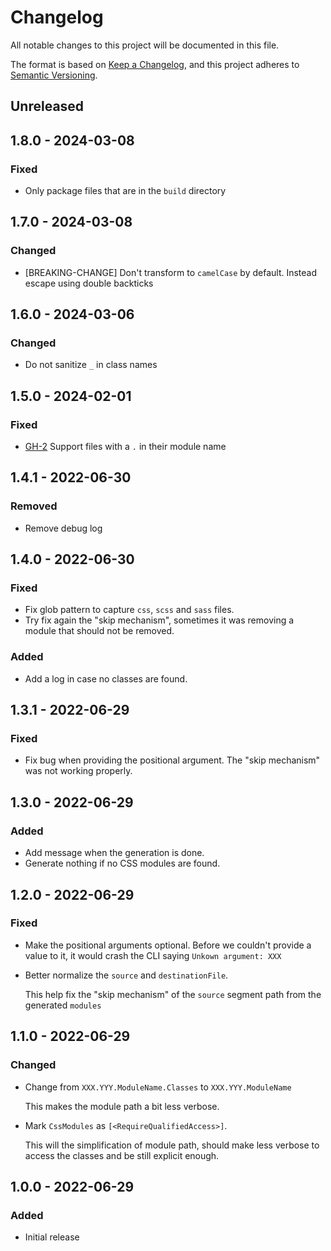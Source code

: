 # Changelog

All notable changes to this project will be documented in this file.

The format is based on [Keep a Changelog](https://keepachangelog.com/en/1.0.0/),
and this project adheres to [Semantic Versioning](https://semver.org/spec/v2.0.0.html).

## Unreleased

## 1.8.0 - 2024-03-08

### Fixed

* Only package files that are in the `build` directory

## 1.7.0 - 2024-03-08

### Changed

* [BREAKING-CHANGE] Don't transform to `camelCase` by default. Instead escape using double backticks

## 1.6.0 - 2024-03-06

### Changed

* Do not sanitize `_` in class names

## 1.5.0 - 2024-02-01

### Fixed

* [GH-2](https://github.com/MangelMaxime/fable-css-modules/issues/2) Support files with a `.` in their module name

## 1.4.1 - 2022-06-30

### Removed

* Remove debug log

## 1.4.0 - 2022-06-30

### Fixed

* Fix glob pattern to capture `css`, `scss` and `sass` files.
* Try fix again the "skip mechanism", sometimes it was removing a module that should not be removed.

### Added

* Add a log in case no classes are found.

## 1.3.1 - 2022-06-29

### Fixed

* Fix bug when providing the positional argument. The "skip mechanism" was not working properly.

## 1.3.0 - 2022-06-29

### Added

* Add message when the generation is done.
* Generate nothing if no CSS modules are found.

## 1.2.0 - 2022-06-29

### Fixed

* Make the positional arguments optional. Before we couldn't provide a value to it, it would crash the CLI saying `Unkown argument: XXX`
* Better normalize the `source` and `destinationFile`.

    This help fix the "skip mechanism" of the `source` segment path from the generated `modules`

## 1.1.0 - 2022-06-29

### Changed

* Change from `XXX.YYY.ModuleName.Classes` to `XXX.YYY.ModuleName`

    This makes the module path a bit less verbose.

* Mark `CssModules` as `[<RequireQualifiedAccess>]`.

    This will the simplification of module path, should make less verbose to access the classes and be still explicit enough.

## 1.0.0 - 2022-06-29

### Added

* Initial release
